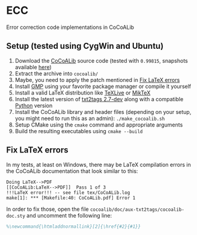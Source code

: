 # ECC

Error correction code implementations in CoCoALib

## Setup (tested using CygWin and Ubuntu)

1. Download the [CoCoALib](https://cocoa.dima.unige.it/cocoa/cocoalib/) source code (tested with `0.99815`, snapshots
   available [here](https://cocoa.dima.unige.it/cocoa/cocoalib/snapshot.shtml))
2. Extract the archive into `cocoalib/`
3. Maybe, you need to apply the patch mentioned in [Fix LaTeX errors](fix-latex-errors)
4. Install [GMP](https://gmplib.org/) using your favorite package manager or compile it yourself
5. Install a valid LaTeX distribution like [TeXLive](https://www.tug.org/texlive/) or [MikTeX](https://miktex.org/)
6. Install the latest version of [txt2tags 2.7-dev](https://txt2tags.org/) along with a compatible [Python](https://www.python.org/) version
7. Install the CoCoALib library and header files (depending on your setup, you might need to run this as an admin): `./make_cocoalib.sh`
8. Setup CMake using the `cmake` command and appropriate arguments
9. Build the resulting executables using `cmake --build`

## Fix LaTeX errors

In my tests, at least on Windows, there may be LaTeX compilation errors in the CoCoALib documentation that look similar to this:
```
Doing LaTeX-->PDF
[[CoCoALib:LaTeX-->PDF]]  Pass 1 of 3
!!!LaTeX error!!! -- see file tex/CoCoALib.log
make[1]: *** [Makefile:40: CoCoALib.pdf] Error 1
```
In order to fix those, open the file `cocoalib/doc/aux-txt2tags/cocoalib-doc.sty` and uncomment the following line:
```tex
%\newcommand{\htmladdnormallink}[2]{\href{#2}{#1}}
```
